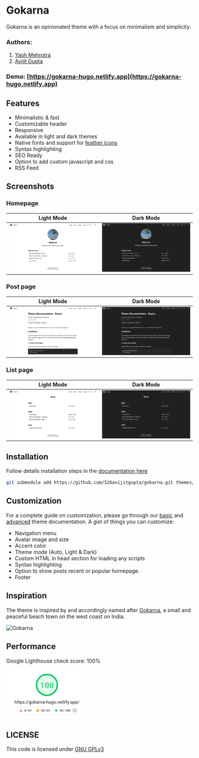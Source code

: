# Gokarna

Gokarna is an opinionated theme with a focus on minimalism and simplicity.

### Authors:

1. [Yash Mehrotra](https://yashmehrotra.com)
2. [Avijit Gupta](https://twitter.com/526avijit)

### Demo: [https://gokarna-hugo.netlify.app](https://gokarna-hugo.netlify.app)

## Features

- Minimalistic & fast
- Customizable header
- Responsive
- Available in light and dark themes
- Native fonts and support for [feather icons](https://feathericons.com/)
- Syntax highlighting
- SEO Ready
- Option to add custom javascript and css
- RSS Feed

## Screenshots

### Homepage

Light Mode                                                      | Dark Mode
:-------------------------:|:-------------------------:
![Light mode](/images/screenshot-light-home.png "Light mode") | ![Dark mode](/images/screenshot-dark-home.png "Dark mode")

### Post page

Light Mode                                                      | Dark Mode
:-------------------------:|:-------------------------:
![Light mode](/images/screenshot-light-post.png "Light mode") | ![Dark mode](/images/screenshot-dark-post.png "Dark mode")

### List page

Light Mode                                                      | Dark Mode
:-------------------------:|:-------------------------:
![Light mode](/images/screenshot-light-list.png "Light mode") | ![Dark mode](/images/screenshot-dark-list.png "Dark mode")



## Installation

Follow details installation steps in the [documentation here](https://gokarna-hugo.netlify.app/posts/theme-documentation-basics/#installation)

```sh
git submodule add https://github.com/526avijitgupta/gokarna.git themes/gokarna
```

## Customization

For a complete guide on customization, please go through our [basic](https://gokarna-hugo.netlify.app/posts/theme-documentation-basics/) and [advanced](https://gokarna-hugo.netlify.app/posts/theme-documentation-advanced/) theme documentation. A gist of things you can customize:

- Navigation menu
- Avatar image and size
- Accent color
- Theme mode (Auto, Light & Dark)
- Custom HTML in head section for loading any scripts
- Syntax highlighting
- Option to show posts recent or popular homepage.
- Footer

## Inspiration

The theme is inspired by and accordingly named after [Gokarna](https://en.wikipedia.org/wiki/Gokarna,_Karnataka), a small and peaceful beach town on the west coast on India.

![Gokarna](/images/gokarna.jpg)

## Performance

Google Lighthouse check score: 100%

![Lighthouse Score](/images/lighthouse.png)

## LICENSE

This code is licensed under [GNU GPLv3](https://www.gnu.org/licenses/gpl-3.0.html)
